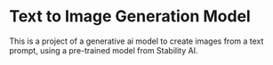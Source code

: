 # Text to Image Generation Model

This is  a project of a generative ai model to create images from a text prompt, using a pre-trained model from Stability AI.
